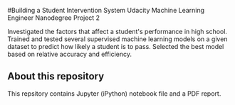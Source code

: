 #Building a Student Intervention System
Udacity Machine Learning Engineer Nanodegree Project 2

Investigated the factors that affect a student's performance in high school. 
Trained and tested several supervised machine learning models on a given 
dataset to predict how likely a student is to pass. Selected the best model based on relative accuracy and efficiency.

## About this repository
This repsitory contains Jupyter (iPython) notebook file and a PDF report.
